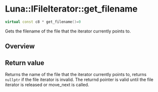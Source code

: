 # Luna::IFileIterator::get_filename

```c++
virtual const c8 * get_filename()=0
```

Gets the filename of the file that the iterator currently points to. 

## Overview


## Return value
Returns the name of the file that the iterator currently points to, returns `nullptr` if the file iterator is invalid. The returnd pointer is valid until the file iterator is released or move_next is called. 

